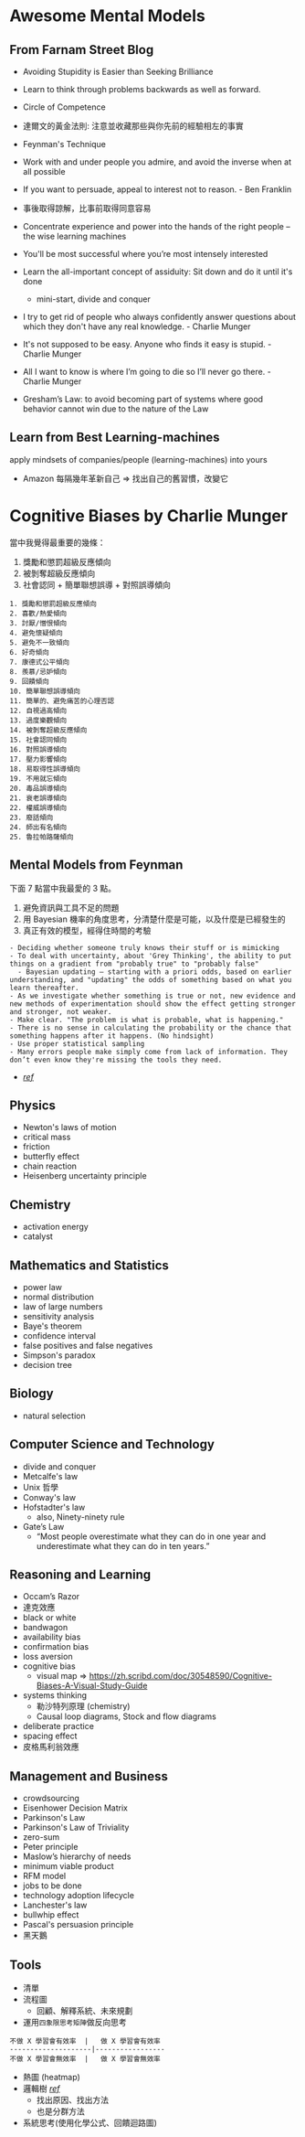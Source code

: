 # Awesome Mental Models

## From Farnam Street Blog
- Avoiding Stupidity is Easier than Seeking Brilliance
- Learn to think through problems backwards as well as forward.
- Circle of Competence
- 達爾文的黃金法則: 注意並收藏那些與你先前的經驗相左的事實
- Feynman's Technique
- Work with and under people you admire, and avoid the inverse when at all possible

- If you want to persuade, appeal to interest not to reason. - Ben Franklin
- 事後取得諒解，比事前取得同意容易
- Concentrate experience and power into the hands of the right people – the wise learning machines
- You'll be most successful where you’re most intensely interested
- Learn the all-important concept of assiduity: Sit down and do it until it's done
  - mini-start, divide and conquer
- I try to get rid of people who always confidently answer questions about which they don't have any real knowledge. - Charlie Munger
- It's not supposed to be easy. Anyone who finds it easy is stupid. - Charlie Munger
- All I want to know is where I’m going to die so I’ll never go there. - Charlie Munger

- Gresham’s Law: to avoid becoming part of systems where good behavior cannot win due to the nature of the Law

## Learn from Best Learning-machines
apply mindsets of companies/people (learning-machines) into yours
- Amazon 每隔幾年革新自己 => 找出自己的舊習慣，改變它

# Cognitive Biases by Charlie Munger

當中我覺得最重要的幾條：

1. 獎勵和懲罰超級反應傾向
2. 被剝奪超級反應傾向
3. 社會認同 + 簡單聯想誤導 + 對照誤導傾向

```
1. 獎勵和懲罰超級反應傾向
2. 喜歡/熱愛傾向
3. 討厭/憎恨傾向
4. 避免懷疑傾向
5. 避免不一致傾向
6. 好奇傾向
7. 康德式公平傾向
8. 羨慕/忌妒傾向
9. 回饋傾向
10. 簡單聯想誤導傾向
11. 簡單的、避免痛苦的心理否認
12. 自視過高傾向
13. 過度樂觀傾向
14. 被剝奪超級反應傾向
15. 社會認同傾向
16. 對照誤導傾向
17. 壓力影響傾向
18. 易取得性誤導傾向
19. 不用就忘傾向
20. 毒品誤導傾向
21. 衰老誤導傾向
22. 權威誤導傾向
23. 廢話傾向
24. 師出有名傾向
25. 魯拉帕路薩傾向
```

## Mental Models from Feynman 

下面 7 點當中我最愛的 3 點。

1. 避免資訊與工具不足的問題
2. 用 Bayesian 機率的角度思考，分清楚什麼是可能，以及什麼是已經發生的
3. 真正有效的模型，經得住時間的考驗

```
- Deciding whether someone truly knows their stuff or is mimicking
- To deal with uncertainty, about 'Grey Thinking', the ability to put things on a gradient from "probably true" to "probably false"
  - Bayesian updating — starting with a priori odds, based on earlier understanding, and "updating" the odds of something based on what you learn thereafter. 
- As we investigate whether something is true or not, new evidence and new methods of experimentation should show the effect getting stronger and stronger, not weaker.
- Make clear. "The problem is what is probable, what is happening."
- There is no sense in calculating the probability or the chance that something happens after it happens. (No hindsight)
- Use proper statistical sampling
- Many errors people make simply come from lack of information. They don’t even know they're missing the tools they need. 
```

- _[ref](https://www.farnamstreetblog.com/2016/07/mental-tools-richard-feynman/)_

## Physics
- Newton's laws of motion
- critical mass
- friction
- butterfly effect
- chain reaction
- Heisenberg uncertainty principle 

## Chemistry
- activation energy
- catalyst

## Mathematics and Statistics
- power law
- normal distribution
- law of large numbers
- sensitivity analysis
- Baye's theorem
- confidence interval
- false positives and false negatives
- Simpson's paradox
- decision tree

## Biology
- natural selection

## Computer Science and Technology
- divide and conquer
- Metcalfe's law
- Unix 哲學
- Conway's law
- Hofstadter's law
  - also, Ninety-ninety rule
- Gate’s Law
  - “Most people overestimate what they can do in one year and underestimate what they can do in ten years.”

## Reasoning and Learning
- Occam’s Razor
- 達克效應
- black or white
- bandwagon
- availability bias
- confirmation bias
- loss aversion 
- cognitive bias
  - visual map => https://zh.scribd.com/doc/30548590/Cognitive-Biases-A-Visual-Study-Guide
- systems thinking
  - 勒沙特列原理 (chemistry)
  - Causal loop diagrams, Stock and flow diagrams
- deliberate practice
- spacing effect
- 皮格馬利翁效應

## Management and Business
- crowdsourcing
- Eisenhower Decision Matrix
- Parkinson's Law
- Parkinson's Law of Triviality
- zero-sum
- Peter principle
- Maslow’s hierarchy of needs 
- minimum viable product
- RFM model
- jobs to be done
- technology adoption lifecycle 
- Lanchester's law
- bullwhip effect
- Pascal's persuasion principle
- 黑天鵝

## Tools

- 清單
- 流程圖
  - 回顧、解釋系統、未來規劃
- 運用`四象限思考矩陣`做反向思考

``` 
不做 X 學習會有效率  |   做 X 學習會有效率
--------------------|-----------------
不做 X 學習會無效率  |   做 X 學習會無效率
```

- 熱圖 (heatmap)
- 邏輯樹 _[ref](https://www.managertoday.com.tw/glossary/view/147)_
  - 找出原因、找出方法
  - 也是分群方法
- 系統思考(使用化學公式、回饋迴路圖)

